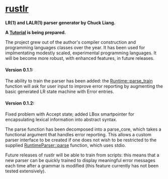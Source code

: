# **[rustlr](https://docs.rs/rustlr/0.1.2/rustlr/index.html)**
**LR(1) and LALR(1) parser generator by Chuck Liang.**

**A [Tutorial](https://cs.hofstra.edu/~cscccl/rustlr_project/) is being prepared.**

The project grew out of the author's compiler construction and
programming languages classes over the year.  It has been used for
implmentating modestly scaled, experimental programming languages.  It
will be become more robust, with enhanced features, in future
releases.

#### Version 0.1.1:

  The ability to train the parser has been added: the [Runtime::parse_train][1]
  function will ask for user input to improve error reporting by augmenting
  the basic generated LR state machine with Error entries.

#### Version 0.1.2:

  Fixed problem with Accept state; added LBox smartpointer for encapsulating
  lexical information into abstract syntax.

  The parse function has been decomposed into a parse_core, which takes a
  functional argument that handles error reporting.  This allows a custom
  parser interface to be created if one does not wish to be restricted to
  the supplied [RuntimeParser::parse][2] function, which uses stdio.


Future releases of rustlr will be able to train from scripts:
this means that a new parser can be quickly trained to display
meaningful error messages each time after a grammar is modified (this
feature currently has not been tested extensively).

[1]:https://docs.rs/rustlr/0.1.1/rustlr/struct.RuntimeParser.html#method.parse_train
[2]:https://docs.rs/rustlr/0.1.1/rustlr/struct.RuntimeParser.html#method.parse
